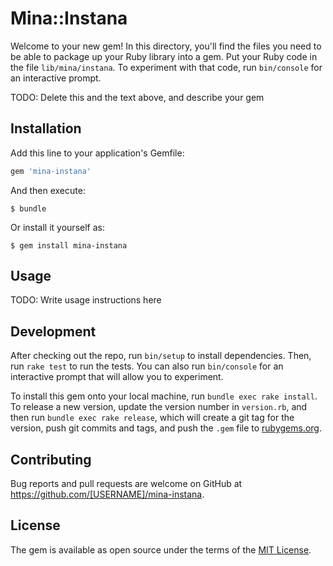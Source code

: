 # Mina::Instana

Welcome to your new gem! In this directory, you'll find the files you need to be able to package up your Ruby library into a gem. Put your Ruby code in the file `lib/mina/instana`. To experiment with that code, run `bin/console` for an interactive prompt.

TODO: Delete this and the text above, and describe your gem

## Installation

Add this line to your application's Gemfile:

```ruby
gem 'mina-instana'
```

And then execute:

    $ bundle

Or install it yourself as:

    $ gem install mina-instana

## Usage

TODO: Write usage instructions here

## Development

After checking out the repo, run `bin/setup` to install dependencies. Then, run `rake test` to run the tests. You can also run `bin/console` for an interactive prompt that will allow you to experiment.

To install this gem onto your local machine, run `bundle exec rake install`. To release a new version, update the version number in `version.rb`, and then run `bundle exec rake release`, which will create a git tag for the version, push git commits and tags, and push the `.gem` file to [rubygems.org](https://rubygems.org).

## Contributing

Bug reports and pull requests are welcome on GitHub at https://github.com/[USERNAME]/mina-instana.


## License

The gem is available as open source under the terms of the [MIT License](http://opensource.org/licenses/MIT).

